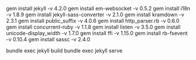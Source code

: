gem install jekyll -v 4.2.0
gem install em-websocket -v 0.5.2
gem install i18n -v 1.8.9
gem install jekyll-sass-converter -v 2.1.0
gem install kramdown -v 2.3.1
gem install public_suffix -v 4.0.6
gem install http_parser.rb -v 0.6.0
gem install concurrent-ruby -v 1.1.8
gem install listen -v 3.5.0
gem install unicode-display_width -v 1.7.0
gem install ffi -v 1.15.0
gem install rb-fsevent -v 0.10.4
gem install sassc -v 2.4.0

bundle exec jekyll build
bundle exec jekyll serve